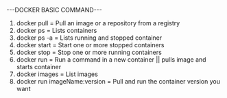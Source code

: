 ---DOCKER BASIC COMMAND---

1) docker pull = Pull an image or a repository from a registry
2) docker ps = Lists containers
3) docker ps -a = Lists running and stopped container
4) docker start = Start one or more stopped containers
5) docker stop = Stop one or more running containers
6) docker run = Run a command in a new container || pulls image and starts container
7) docker images = List images 
8) docker run imageName:version = Pull and run the container version you want 
